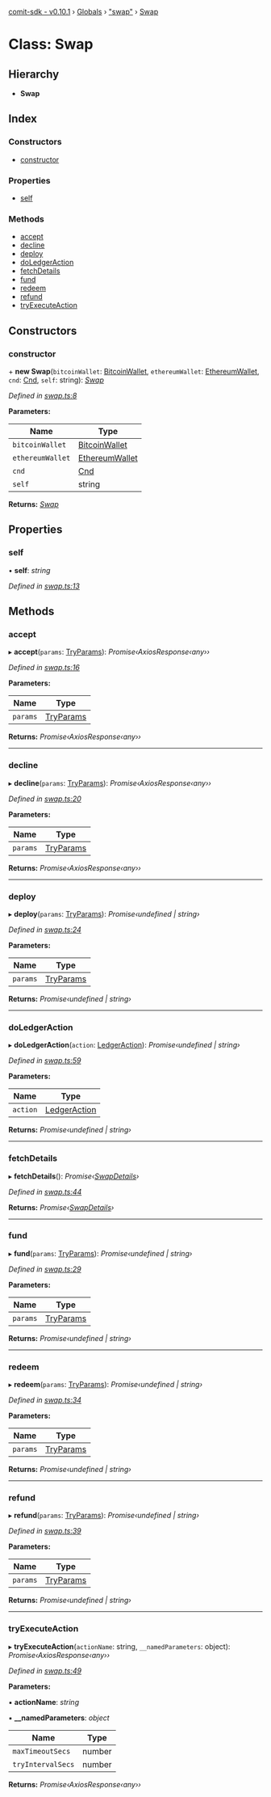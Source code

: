 [comit-sdk - v0.10.1](../README.md) › [Globals](../globals.md) › ["swap"](../modules/_swap_.md) › [Swap](_swap_.swap.md)

# Class: Swap

## Hierarchy

* **Swap**

## Index

### Constructors

* [constructor](_swap_.swap.md#constructor)

### Properties

* [self](_swap_.swap.md#self)

### Methods

* [accept](_swap_.swap.md#accept)
* [decline](_swap_.swap.md#decline)
* [deploy](_swap_.swap.md#deploy)
* [doLedgerAction](_swap_.swap.md#doledgeraction)
* [fetchDetails](_swap_.swap.md#fetchdetails)
* [fund](_swap_.swap.md#fund)
* [redeem](_swap_.swap.md#redeem)
* [refund](_swap_.swap.md#refund)
* [tryExecuteAction](_swap_.swap.md#tryexecuteaction)

## Constructors

###  constructor

\+ **new Swap**(`bitcoinWallet`: [BitcoinWallet](../interfaces/_bitcoinwallet_.bitcoinwallet.md), `ethereumWallet`: [EthereumWallet](_ethereumwallet_.ethereumwallet.md), `cnd`: [Cnd](_cnd_.cnd.md), `self`: string): *[Swap](_swap_.swap.md)*

*Defined in [swap.ts:8](https://github.com/comit-network/comit-js-sdk/blob/68ef370/src/swap.ts#L8)*

**Parameters:**

Name | Type |
------ | ------ |
`bitcoinWallet` | [BitcoinWallet](../interfaces/_bitcoinwallet_.bitcoinwallet.md) |
`ethereumWallet` | [EthereumWallet](_ethereumwallet_.ethereumwallet.md) |
`cnd` | [Cnd](_cnd_.cnd.md) |
`self` | string |

**Returns:** *[Swap](_swap_.swap.md)*

## Properties

###  self

• **self**: *string*

*Defined in [swap.ts:13](https://github.com/comit-network/comit-js-sdk/blob/68ef370/src/swap.ts#L13)*

## Methods

###  accept

▸ **accept**(`params`: [TryParams](../interfaces/_timeout_promise_.tryparams.md)): *Promise‹AxiosResponse‹any››*

*Defined in [swap.ts:16](https://github.com/comit-network/comit-js-sdk/blob/68ef370/src/swap.ts#L16)*

**Parameters:**

Name | Type |
------ | ------ |
`params` | [TryParams](../interfaces/_timeout_promise_.tryparams.md) |

**Returns:** *Promise‹AxiosResponse‹any››*

___

###  decline

▸ **decline**(`params`: [TryParams](../interfaces/_timeout_promise_.tryparams.md)): *Promise‹AxiosResponse‹any››*

*Defined in [swap.ts:20](https://github.com/comit-network/comit-js-sdk/blob/68ef370/src/swap.ts#L20)*

**Parameters:**

Name | Type |
------ | ------ |
`params` | [TryParams](../interfaces/_timeout_promise_.tryparams.md) |

**Returns:** *Promise‹AxiosResponse‹any››*

___

###  deploy

▸ **deploy**(`params`: [TryParams](../interfaces/_timeout_promise_.tryparams.md)): *Promise‹undefined | string›*

*Defined in [swap.ts:24](https://github.com/comit-network/comit-js-sdk/blob/68ef370/src/swap.ts#L24)*

**Parameters:**

Name | Type |
------ | ------ |
`params` | [TryParams](../interfaces/_timeout_promise_.tryparams.md) |

**Returns:** *Promise‹undefined | string›*

___

###  doLedgerAction

▸ **doLedgerAction**(`action`: [LedgerAction](../modules/_cnd_.md#ledgeraction)): *Promise‹undefined | string›*

*Defined in [swap.ts:59](https://github.com/comit-network/comit-js-sdk/blob/68ef370/src/swap.ts#L59)*

**Parameters:**

Name | Type |
------ | ------ |
`action` | [LedgerAction](../modules/_cnd_.md#ledgeraction) |

**Returns:** *Promise‹undefined | string›*

___

###  fetchDetails

▸ **fetchDetails**(): *Promise‹[SwapDetails](../interfaces/_cnd_.swapdetails.md)›*

*Defined in [swap.ts:44](https://github.com/comit-network/comit-js-sdk/blob/68ef370/src/swap.ts#L44)*

**Returns:** *Promise‹[SwapDetails](../interfaces/_cnd_.swapdetails.md)›*

___

###  fund

▸ **fund**(`params`: [TryParams](../interfaces/_timeout_promise_.tryparams.md)): *Promise‹undefined | string›*

*Defined in [swap.ts:29](https://github.com/comit-network/comit-js-sdk/blob/68ef370/src/swap.ts#L29)*

**Parameters:**

Name | Type |
------ | ------ |
`params` | [TryParams](../interfaces/_timeout_promise_.tryparams.md) |

**Returns:** *Promise‹undefined | string›*

___

###  redeem

▸ **redeem**(`params`: [TryParams](../interfaces/_timeout_promise_.tryparams.md)): *Promise‹undefined | string›*

*Defined in [swap.ts:34](https://github.com/comit-network/comit-js-sdk/blob/68ef370/src/swap.ts#L34)*

**Parameters:**

Name | Type |
------ | ------ |
`params` | [TryParams](../interfaces/_timeout_promise_.tryparams.md) |

**Returns:** *Promise‹undefined | string›*

___

###  refund

▸ **refund**(`params`: [TryParams](../interfaces/_timeout_promise_.tryparams.md)): *Promise‹undefined | string›*

*Defined in [swap.ts:39](https://github.com/comit-network/comit-js-sdk/blob/68ef370/src/swap.ts#L39)*

**Parameters:**

Name | Type |
------ | ------ |
`params` | [TryParams](../interfaces/_timeout_promise_.tryparams.md) |

**Returns:** *Promise‹undefined | string›*

___

###  tryExecuteAction

▸ **tryExecuteAction**(`actionName`: string, `__namedParameters`: object): *Promise‹AxiosResponse‹any››*

*Defined in [swap.ts:49](https://github.com/comit-network/comit-js-sdk/blob/68ef370/src/swap.ts#L49)*

**Parameters:**

▪ **actionName**: *string*

▪ **__namedParameters**: *object*

Name | Type |
------ | ------ |
`maxTimeoutSecs` | number |
`tryIntervalSecs` | number |

**Returns:** *Promise‹AxiosResponse‹any››*
